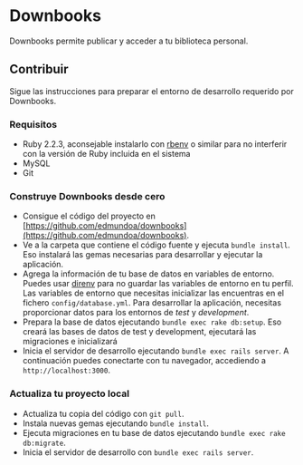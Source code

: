 # Downbooks

Downbooks permite publicar y acceder a tu biblioteca personal.

## Contribuir

Sigue las instrucciones para preparar el entorno de desarrollo requerido
por Downbooks.

### Requisitos

- Ruby 2.2.3, aconsejable instalarlo con
  [rbenv](https://github.com/sstephenson/rbenv) o similar para no interferir
  con la versión de Ruby incluida en el sistema
- MySQL
- Git

### Construye Downbooks desde cero

- Consigue el código del proyecto en
  [https://github.com/edmundoa/downbooks](https://github.com/edmundoa/downbooks).
- Ve a la carpeta que contiene el código fuente y ejecuta
  `bundle install`. Eso instalará las gemas necesarias para desarrollar y
  ejecutar la aplicación.
- Agrega la información de tu base de datos en variables de entorno. Puedes
  usar [direnv](https://github.com/direnv/direnv) para no guardar las variables
  de entorno en tu perfil. Las variables de entorno que necesitas inicializar
  las encuentras en el fichero `config/database.yml`. Para desarrollar la
  aplicación, necesitas proporcionar datos para los entornos de _test_ y
  _development_.
- Prepara la base de datos ejecutando `bundle exec rake db:setup`. Eso creará
  las bases de datos de test y development, ejecutará las migraciones e
  inicializará
- Inicia el servidor de desarrollo ejecutando `bundle exec rails server`. A
  continuación puedes conectarte con tu navegador, accediendo a
  `http://localhost:3000`.

### Actualiza tu proyecto local

- Actualiza tu copia del código con `git pull`.
- Instala nuevas gemas ejecutando `bundle install`.
- Ejecuta migraciones en tu base de datos ejecutando
  `bundle exec rake db:migrate`.
- Inicia el servidor de desarrollo con `bundle exec rails server`.
